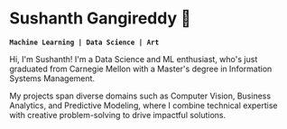 # Sushanth Gangireddy 🐠 

**` Machine Learning | Data Science | Art `**

Hi, I'm Sushanth! 
I'm a Data Science and ML enthusiast, who's just graduated from Carnegie Mellon with a Master's degree in Information Systems Management. 

My projects span diverse domains such as Computer Vision, Business Analytics, and Predictive Modeling, where I combine technical expertise with creative problem-solving to drive impactful solutions. 

<!---
sushanth128/sushanth128 is a ✨ special ✨ repository because its `README.md` (this file) appears on your GitHub profile.
You can click the Preview link to take a look at your changes.
--->
